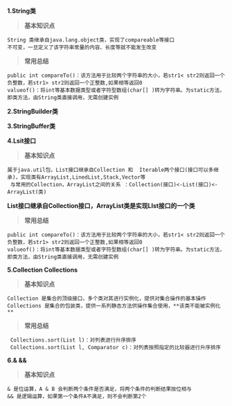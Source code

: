 **1.String类**

> **基本知识点**

	String 类继承自java.lang.object类，实现了compareable等接口
	不可变，一旦定义了该字符串常量的内容、长度等就不能发生改变

> **常用总结**

	public int compareTo()：该方法用于比较两个字符串的大小，若str1< str2则返回一个负整数，若str1> str2则返回一个正整数,如果相等返回0
	valueof()：将int等基本数据类型或者字符型数组(char[] )转为字符串。为static方法，即类方法，由String类直接调用，无需创建实例

**2.StringBuilder类**

**3.StringBuffer类**

**4.Lsit接口**

> **基本知识点**

	属于java.util包，List接口继承自Collection 和  Iterable两个接口(接口可以多继承)，实现类有ArrayList,LinedList,Stack,Vector等
	 与常用的Collection，ArrayList之间的关系 ：Collection(接口)<-List(接口)<-ArrayList(类)
**List接口继承自Collection接口，ArrayList类是实现LIst接口的一个类**

> **常用总结**

	public int compareTo()：该方法用于比较两个字符串的大小，若str1< str2则返回一个负整数，若str1> str2则返回一个正整数,如果相等返回0
	valueof()：将int等基本数据类型或者字符型数组(char[] )转为字符串。为static方法，即类方法，由String类直接调用，无需创建实例

**5.Collection Collections**

> **基本知识点**

	Collection 是集合的顶级接口，多个类对其进行实例化，提供对集合操作的基本操作
	Collections 是集合的包装类，提供一系列静态方法供操作集合使用，**该类不能被实例化**

> **常用总结**

	 Collections.sort(List l)：对列表进行升序排序
	 Collections.sort(List l, Comparator c)：对列表按照指定的比较器进行升序排序

**6.& &&**

> **基本知识点**

	& 是位运算，A & B 会判断两个条件是否满足，将两个条件的判断结果按位相与
	&& 是逻辑运算，如果第一个条件A不满足，则不会判断第2个